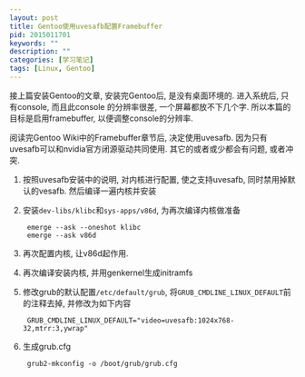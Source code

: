 ```yaml
---
layout: post
title: Gentoo使用uvesafb配置Framebuffer
pid: 2015011701
keywords: ""
description: ""
categories: [学习笔记]
tags: [Linux, Gentoo]
---
```


接上篇安装Gentoo的文章, 安装完Gentoo后, 是没有桌面环境的. 进入系统后, 只有console, 而且此console
的分辨率很差, 一个屏幕都放不下几个字. 所以本篇的目标是启用framebuffer, 以便调整console的分辨率.

阅读完Gentoo Wiki中的Framebuffer章节后, 决定使用uvesafb. 因为只有uvesafb可以和nvidia官方闭源驱动共同使用.
其它的或者或少都会有问题, 或者冲突.

1. 按照uvesafb安装中的说明, 对内核进行配置, 使之支持uvesafb, 同时禁用掉默认的vesafb. 然后编译一遍内核并安装
2. 安装`dev-libs/klibc`和`sys-apps/v86d`, 为再次编译内核做准备

        emerge --ask --oneshot klibc
        emerge --ask v86d

3. 再次配置内核, 让v86d起作用.
4. 再次编译安装内核, 并用genkernel生成initramfs
5. 修改grub的默认配置`/etc/default/grub`, 将`GRUB_CMDLINE_LINUX_DEFAULT`前的注释去掉, 并修改为如下内容

        GRUB_CMDLINE_LINUX_DEFAULT="video=uvesafb:1024x768-32,mtrr:3,ywrap"

6. 生成grub.cfg

        grub2-mkconfig -o /boot/grub/grub.cfg
